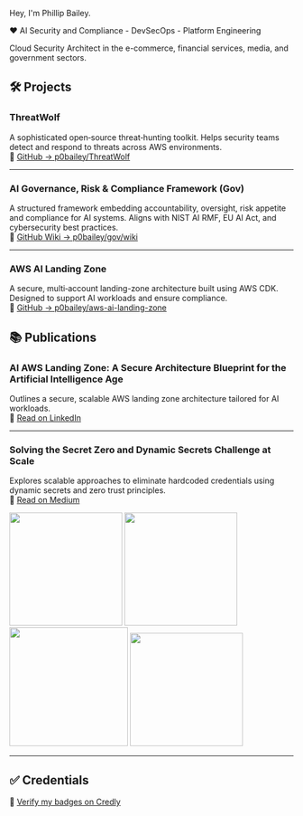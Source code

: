 Hey, I'm Phillip Bailey.

:heart: AI Security and Compliance - DevSecOps - Platform Engineering 

Cloud Security Architect in the e-commerce, financial services, media, and government sectors. 

## 🛠️ Projects


### ThreatWolf  
A sophisticated open‑source threat‑hunting toolkit. Helps security teams detect and respond to threats across AWS environments.  
🔗 [GitHub → p0bailey/ThreatWolf](https://github.com/p0bailey/ThreatWolf)

---

### AI Governance, Risk & Compliance Framework (Gov)  
A structured framework embedding accountability, oversight, risk appetite and compliance for AI systems. Aligns with NIST AI RMF, EU AI Act, and cybersecurity best practices.  
🔗 [GitHub Wiki → p0bailey/gov/wiki](https://github.com/p0bailey/gov/wiki)

---

### AWS AI Landing Zone  
A secure, multi‑account landing-zone architecture built using AWS CDK. Designed to support AI workloads and ensure compliance.  
🔗 [GitHub → p0bailey/aws-ai-landing-zone](https://github.com/p0bailey/aws-ai-landing-zone)



## 📚 Publications

### AI AWS Landing Zone: A Secure Architecture Blueprint for the Artificial Intelligence Age  
Outlines a secure, scalable AWS landing zone architecture tailored for AI workloads.  
🔗 [Read on LinkedIn](https://www.linkedin.com/feed/update/urn:li:activity:7299454078114254848)

---

### Solving the Secret Zero and Dynamic Secrets Challenge at Scale  
Explores scalable approaches to eliminate hardcoded credentials using dynamic secrets and zero trust principles.  
🔗 [Read on Medium](https://medium.com/@p0bailey/solving-the-secret-zero-and-dynamic-secrets-challenge-at-scale-b2d24d41d493)

<img src="https://images.credly.com/images/2d84e428-9078-49b6-a804-13c15383d0de/image.png"  width="200" height="200"> <img src="https://images.credly.com/images/53acdae5-d69f-4dda-b650-d02ed7a50dd7/image.png"  
                                                                                                                        width="200" height="200">  <img src="https://images.credly.com/images/0bf0f2da-a699-4c82-82e2-56dcf1f2e1c7/image.png"  width="210" height="210"> <img src="https://images.credly.com/size/340x340/images/771cff46-3573-4d12-bfd8-528745f00957/GCC_badge_PGM_1000x1000.png" width="200" height="200">

---

## ✅ Credentials

🔗 [Verify my badges on Credly](https://www.credly.com/users/phillip-bailey.121d7c16/badges)

